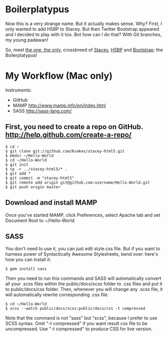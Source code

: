 # Boilerplatypus

Now this is a very strange name. But it actually makes sense. Why? First, I only wanted to add H5BP to Stacey. But then Twitter Bootstrap appeared and I decided to play with it too. Bot how can I do that? With Git branches, my young padawan!

So, meet [the one, the only](http://www.youtube.com/watch?v=z8f2mW1GFSI), crossbreed of [Stacey](http://staceyapp.com/), [H5BP](http://h5bp.com) and [Bootstrap](http://twitter.github.com/bootstrap/): the Boilerplatypus!

# My Workflow (Mac only)

Instruments:

* GitHub
* MAMP http://www.mamp.info/en/index.html
* SASS http://sass-lang.com/

## First, you need to create a repo on GitHub. http://help.github.com/create-a-repo/

	$ cd ~
	$ git clone git://github.com/Kvakes/stacey-html5.git
	$ mkdir ~/Hello-World
	$ cd ~/Hello-World
	$ git init
	$ cp -r ../stacey-html5/* .
	$ git add *
	$ git commit -m "stacey-html5"
	$ git remote add origin git@github.com:username/Hello-World.git
	$ git push origin master

## Download and install MAMP

Once you've started MAMP, click Preferences, select Apache tab and set Document Root to ~/Hello-World

## SASS

You don't need to use it, you can just edit style.css file. But if you want to harness power of Syntactically Awesome Stylesheets, bend over: here's how you can install it:

	$ gem install sass

Then you need to run this commands and SASS will automatically convert all your .scss files within the public/docs/scss folder to .css files and put it to public/docs/css folder. Then, whenever you will change any .scss file, it will automatically rewrite corresponding .css file.

	$ cd ~/Hello-World
	$ scss --watch public/docs/scss:public/docs/css -t compressed

Note that the command is not "sass" but "scss", because I prefer to use SCSS syntax. Omit "-t compressed" if you want result css file to be uncompressed. Use "-t compressed" to produce CSS for live version.